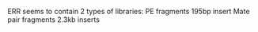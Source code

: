 ERR seems to contain 2 types of libraries:
	PE fragments 195bp insert 
	Mate pair fragments 2.3kb inserts
